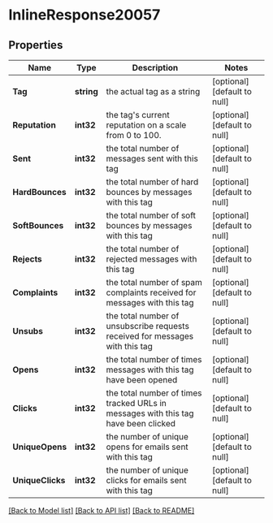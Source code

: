 # InlineResponse20057

## Properties
Name | Type | Description | Notes
------------ | ------------- | ------------- | -------------
**Tag** | **string** | the actual tag as a string | [optional] [default to null]
**Reputation** | **int32** | the tag&#39;s current reputation on a scale from 0 to 100. | [optional] [default to null]
**Sent** | **int32** | the total number of messages sent with this tag | [optional] [default to null]
**HardBounces** | **int32** | the total number of hard bounces by messages with this tag | [optional] [default to null]
**SoftBounces** | **int32** | the total number of soft bounces by messages with this tag | [optional] [default to null]
**Rejects** | **int32** | the total number of rejected messages with this tag | [optional] [default to null]
**Complaints** | **int32** | the total number of spam complaints received for messages with this tag | [optional] [default to null]
**Unsubs** | **int32** | the total number of unsubscribe requests received for messages with this tag | [optional] [default to null]
**Opens** | **int32** | the total number of times messages with this tag have been opened | [optional] [default to null]
**Clicks** | **int32** | the total number of times tracked URLs in messages with this tag have been clicked | [optional] [default to null]
**UniqueOpens** | **int32** | the number of unique opens for emails sent with this tag | [optional] [default to null]
**UniqueClicks** | **int32** | the number of unique clicks for emails sent with this tag | [optional] [default to null]

[[Back to Model list]](../README.md#documentation-for-models) [[Back to API list]](../README.md#documentation-for-api-endpoints) [[Back to README]](../README.md)


